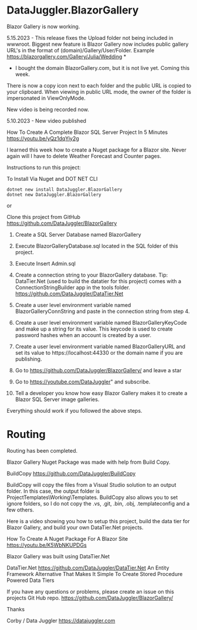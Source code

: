 # DataJuggler.BlazorGallery
Blazor Gallery is now working. 

5.15.2023 - This release fixes the Upload folder not being included in wwwroot.
Biggest new feature is Blazor Gallery now includes public gallery URL's in the format of
(domain)/Gallery/User/Folder. Example https://blazorgallery.com/Gallery/Julia/Wedding *
* I bought the domain BlazorGallery.com, but it is not live yet. Coming this week.

There is now a copy icon next to each folder and the public URL is copied to your clipboard. 
When viewing in public URL mode, the owner of the folder is impersonated in ViewOnlyMode. 

New video is being recorded now.

5.10.2023 - New video published

How To Create A Complete Blazor SQL Server Project In 5 Minutes
https://youtu.be/yQz1dqYiy2g

I learned this week how to create a Nuget package for a Blazor site. Never again will I have to delete
Weather Forecast and Counter pages.

Instructions to run this project:

To Install Via Nuget and DOT NET CLI 

    dotnet new install DataJuggler.BlazorGallery
    dotnet new DataJuggler.BlazorGallery

or

Clone this project from GitHub https://github.com/DataJuggler/BlazorGallery

1. Create a SQL Server Database named BlazorGallery
2. Execute BlazorGalleryDatabase.sql located in the SQL folder of this project.
3. Execute Insert Admin.sql
4. Create a connection string to your BlazorGallery database. 
Tip: DataTier.Net (used to build the datatier for this project) comes with a ConnectionStringBuilder app
in the tools folder.
https://github.com/DataJuggler/DataTier.Net

5. Create a user level environment variable named BlazorGalleryConnString and paste 
in the connection string from step 4.
6. Create a user level environment variable named BlazorGalleryKeyCode and 
make up a string for its value. This keycode is used to create password hashes 
when an account is created by a user.
7. Create a user level environment variable named BlazorGalleryURL
and set its value to https://localhost:44330 or the domain name if you are publishing.
8. Go to https://github.com/DataJuggler/BlazorGallery/ and leave a star
9. Go to https://youtube.com/DataJuggler" and subscribe. 
10. Tell a developer you know how easy Blazor Gallery makes it to create a Blazor SQL
Server image galleries.

Everything should work if you followed the above steps.

# Routing
Routing has been completed. 

Blazor Gallery Nuget Package was made with help from Build Copy. 

BuildCopy
https://github.com/DataJuggler/BuildCopy

BuildCopy will copy the files from a Visual Studio solution to an output folder. In this case, the output folder is ProjectTemplates\Working\Templates.
BuildCopy also allows you to set ignore folders, so I do not copy the .vs, .git, .bin, .obj, .templateconfig and a few others. 

Here is a video showing you how to setup this project, build the data tier for Blazor Gallery, and build your own DataTier.Net projects.

How To Create A Nuget Package For A Blazor Site<br>
https://youtu.be/K5WbNKUPDGs

Blazor Gallery was built using DataTier.Net

DataTier.Net
https://github.com/DataJuggler/DataTier.Net
An Entity Framework Alternative That Makes It Simple To Create Stored Procedure Powered Data Tiers

If you have any questions or problems, please create an issue on this projects Git Hub repo.
https://github.com/DataJuggler/BlazorGallery/

Thanks

Corby / Data Juggler
https://datajuggler.com 


